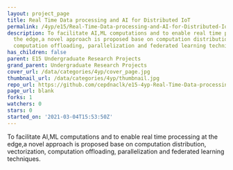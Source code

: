 ```yaml
---
layout: project_page
title: Real Time Data processing and AI for Distributed IoT
permalink: /4yp/e15/Real-Time-Data-processing-and-AI-for-Distributed-IoT/
description: To facilitate AI,ML computations and to enable real time processing at
  the edge,a novel approach is proposed base on computation distribution, vectorization,
  computation offloading, parallelization and federated learning techniques.
has_children: false
parent: E15 Undergraduate Research Projects
grand_parent: Undergraduate Research Projects
cover_url: /data/categories/4yp/cover_page.jpg
thumbnail_url: /data/categories/4yp/thumbnail.jpg
repo_url: https://github.com/cepdnaclk/e15-4yp-Real-Time-Data-processing-and-AI-for-Distributed-IoT
page_url: blank
forks: 1
watchers: 0
stars: 0
started_on: '2021-03-04T15:53:50Z'
---
```


To facilitate AI,ML computations and to enable real time processing at the edge,a novel approach is proposed base on computation distribution, vectorization, computation offloading, parallelization and federated learning techniques.